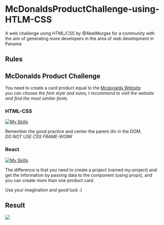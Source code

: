 # McDonaldsProductChallenge-using-HTLM-CSS


A web challenge using HTML/CSS by @AbelMurgas for a community with the aim of generating more developers in the area of web development in Panama

## Rules

## McDonalds Product Challenge
You need to create a card product equal to the [Mcdonalds Website](https://www.mcdonalds.com.pa/)
<br>
*you can choose the font style and sizes, I recommend to visit the website and find the most similar fonts.*

### HTML-CSS
[![My Skills](https://skillicons.dev/icons?i=html,css)](https://skillicons.dev)

Remember the good practice and center the parent div in the DOM.
<br>
*DO NOT USE CSS FRAME-WORK*

### React
[![My Skills](https://skillicons.dev/icons?i=js,react)](https://skillicons.dev)

The difference is that you need to create a project (named my-project) and get the information by passing data to the component (using props),
and you can create more than one product card.

Use your imagination and good luck :)

## Result

<img src = "https://raw.githubusercontent.com/AbelMurgas/web-challenge-community/main/McDonaldsProductChallenge/challenge/result.PNG">
